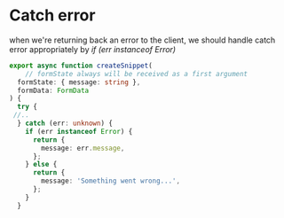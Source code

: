 # Catch error

when we're returning back an error to the client, we should handle catch error appropriately by _if (err instanceof Error)_

```typescript
export async function createSnippet(
    // formState always will be received as a first argument
  formState: { message: string },
  formData: FormData
) {
  try {
 //.. 
  } catch (err: unknown) {
    if (err instanceof Error) {
      return {
        message: err.message,
      };
    } else {
      return {
        message: 'Something went wrong...',
      };
    }
  }
 
```